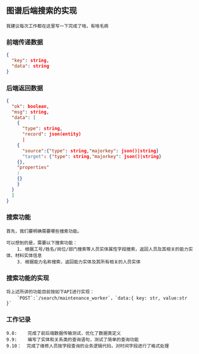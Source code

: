 ## 图谱后端搜索的实现

	我建议每次工作都在这里写一下完成了啥，有啥毛病

### 前端传递数据
```json
{
  "key": string,
  "data": string
}
```

### 后端返回数据

```json
{
  "ok": boolean,
  "msg": string,
  "data": [
    {
      "type": string,
      "record": json(entity)
      |
    {
      "source":{"type": string,"majorkey": json()|string}
      "target": {"type": string,"majorkey": json()|string}
    {},
    "properties"
    :
    {}
    }
  }
  ]
}
```

### 搜索功能

	首先，我们要明确需要哪些搜索功能。
    
	可以想到的是，需要以下搜索功能：
		1. 根据工号/姓名/岗位/部门搜索等人员实体属性字段搜索，返回人员及其相关的能力实体、材料实体信息
		3. 根据能力名称搜索，返回能力实体及其所有相关的人员实体
  

### 搜索功能的实现

	将上述所讲的功能目前按如下API进行实现：
        `POST`:`/search/maintenance_worker`，`data:{ key: str, value:str }`

	


### 工作记录

	9.8:	完成了前后端数据传输测试，优化了数据类定义
    9.9:    编写了实体和关系类的查询语句，测试了简单的查询功能
    9.10：  完成了维修人员按字段查询的业务逻辑代码，对时间字段进行了格式处理